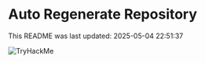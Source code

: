 # Auto Regenerate Repository

This README was last updated: 2025-05-04 22:51:37

 ![TryHackMe](https://tryhackme.com/badge/533634)